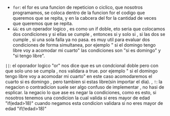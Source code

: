 * `for`:
        el for es una funcion de repeticion o ciclico, que nosotros programamos,  se coloca dentro de la funcion for el codigo que queremos que se repita, y en la cabcera del for la cantidad de veces que queremos que se repita.
* `&&`:
        es un operador logico , es como un if doble, eto seria que colocamos dos condiciones y si ellas se cumple , entonces
        si y solo si , si las dos se cumple , si una sola falla ya no pasa. es muy util para evaluar dos condiciones
        de forma simultanea, por ejemplo " si el domingo tengo libre voy a acomodar mi cuarto" las condiciones son "si es domingo" y "si tengo libre".

`||`:
      el oporador logico "or" nos dice que es un condcional doble pero con que solo uno se cumpla , nos validara a true.
      por ejemplo " si el domingo tengo libre voy a acomodar mi cuarto" en este caso acomodaremos el cuarto si es domingo , pero tambien si estas libre(sin importar el dia).
,
 `!`:
    la negacion o contradicion suele ser algo confuso de implementar , no hasi de esplicar. la negacio lo que ase es negar la
    condiciones, como es esto, si nosotros tenemos una condicion la cual valida si eres mayor de edad "if(edad>18)" cuando negamos esta condicion validara si no eres mayor de edad "if(!edad>18)"
